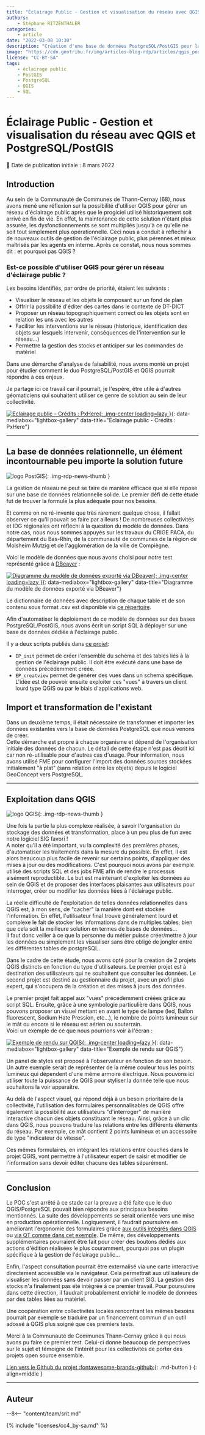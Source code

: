 ```yaml
---
title: "Éclairage Public - Gestion et visualisation du réseau avec QGIS et PostGIS"
authors:
    - Stéphane RITZENTHALER
categories:
    - article
date: "2022-03-08 10:30"
description: "Création d'une base de données PostgreSQL/PostGIS pour la visualisation et la gestion du réseau d'éclairage public sur QGIS par une collectivité."
image: "https://cdn.geotribu.fr/img/articles-blog-rdp/articles/qgis_postgis_eclairage_public/qgis_postgis_EP.png"
license: "CC-BY-SA"
tags:
    - éclairage public
    - PostGIS
    - PostgreSQL
    - QGIS
    - SQL
---
```


# Éclairage Public - Gestion et visualisation du réseau avec QGIS et PostgreSQL/PostGIS

:calendar: Date de publication initiale : 8 mars 2022

## Introduction

Au sein de la Communauté de Communes de Thann-Cernay (68), nous avons mené une réflexion sur la possibilité d'utiliser QGIS pour gérer un réseau d'éclairage public après que le progiciel utilisé historiquement soit arrivé en fin de vie. En effet, la maintenance de cette solution n'étant plus assurée, les dysfonctionnements se sont multipliés jusqu'à ce qu'elle ne soit tout simplement plus opérationnelle. Ceci nous a conduit à réfléchir à de nouveaux outils de gestion de l'éclairage public, plus pérennes et mieux maîtrisés par les agents en interne. Après ce constat, nous nous sommes dit : et pourquoi pas QGIS ?

### Est-ce possible d'utiliser QGIS pour gérer un réseau d'éclairage public ?

Les besoins identifiés, par ordre de priorité, étaient les suivants :

* Visualiser le réseau et les objets le composant sur un fond de plan
* Offrir la possibilité d'éditer des cartes dans le contexte de DT-DICT
* Proposer un réseau topographiquement correct où les objets sont en relation les uns avec les autres
* Faciliter les interventions sur le réseau (historique, identification des objets sur lesquels intervenir, conséquences de l'intervention sur le réseau...)
* Permettre la gestion des stocks et anticiper sur les commandes de matériel

Dans une démarche d'analyse de faisabilité, nous avons monté un projet pour étudier comment le duo PostgreSQL/PostGIS et QGIS pourrait répondre à ces enjeux.

Je partage ici ce travail car il pourrait, je l'espère, être utile à d'autres géomaticiens qui souhaitent utiliser ce genre de solution au sein de leur collectivité.

[![Eclairage public - Crédits : PxHere](https://cdn.geotribu.fr/img/articles-blog-rdp/articles/qgis_postgis_eclairage_public/qgis_postgis_EP.png "Éclairage public - Crédits : PxHere"){: .img-center loading=lazy }](https://cdn.geotribu.fr/img/articles-blog-rdp/articles/qgis_postgis_eclairage_public/qgis_postgis_EP.png){: data-mediabox="lightbox-gallery" data-title="Éclairage public - Crédits : PxHere"}

----

## La base de données relationnelle, un élément incontournable peu importe la solution future

![logo PostGIS](https://cdn.geotribu.fr/img/logos-icones/logiciels_librairies/postgis.jpg "logo PostGIS"){: .img-rdp-news-thumb }

La gestion de réseau ne peut se faire de manière efficace que si elle repose sur une base de données relationnelle solide. Le premier défi de cette étude fut de trouver la formule la plus adéquate pour nos besoins.

Et comme on ne ré-invente que très rarement quelque chose, il fallait observer ce qu'il pouvait se faire par ailleurs ! De nombreuses collectivités et IDG régionales ont réfléchi à la question du modèle de données.
Dans notre cas, nous nous sommes appuyés sur les travaux du CRIGE PACA, du département du Bas-Rhin, de la communauté de communes de la région de Molsheim Mutzig et de l'agglomération de la ville de Compiègne.

Voici le modèle de données que nous avons choisi pour notre test représenté grâce à [DBeaver](https://dbeaver.io/) :

[![Diagramme du modèle de données exporté via DBeaver](https://cdn.geotribu.fr/img/articles-blog-rdp/articles/qgis_postgis_eclairage_public/bdd_modele_dbeaver.png "Diagramme du modèle de données exporté via DBeaver"){: .img-center loading=lazy }](https://cdn.geotribu.fr/img/articles-blog-rdp/articles/qgis_postgis_eclairage_public/bdd_modele_dbeaver.png){: data-mediabox="lightbox-gallery" data-title="Diagramme du modèle de données exporté via DBeaver"}

Le dictionnaire de données avec description de chaque table et de son contenu sous format .csv est disponible via [ce répertoire](https://github.com/stephyritz/ep_structure/tree/main/dictionnaire_donnees).

Afin d'automatiser le déploiement de ce modèle de données sur des bases PostgreSQL/PostGIS, nous avons écrit un script SQL à déployer sur une base de données dédiée à l'éclairage public.

Il y a deux scripts publiés dans [ce projet](https://github.com/stephyritz/ep_structure/tree/main/scripts_sql):

* `EP_init` permet de créer l'ensemble du schéma et des tables liés à la gestion de l'éclairage public. Il doit être exécuté dans une base de données précédemment créée.
* `EP_creatview` permet de générer des vues dans un schema spécifique. L'idée est de pouvoir ensuite exploiter ces "vues" à travers un client lourd type QGIS ou par le biais d'applications web.

## Import et transformation de l'existant

Dans un deuxième temps, il était nécessaire de transformer et importer les données existantes vers la base de données PostgreSQL que nous venons de créer.  
Cette démarche est propre à chaque organisme et dépend de l'organisation initiale des données de chacun. Le détail de cette étape  n'est pas décrit ici car non ré-utilisable pour d'autres cas d'usage. Pour information, nous avons utilisé FME pour configurer l'import des données sources stockées initialement "à plat" (sans relation entre les objets) depuis le logiciel GeoConcept vers PostgreSQL.

----

## Exploitation dans QGIS

![logo QGIS](https://cdn.geotribu.fr/img/logos-icones/logiciels_librairies/qgis.png "logo QGIS"){: .img-rdp-news-thumb }

Une fois la partie la plus complexe réalisée, à savoir l'organisation du stockage des données et transformation, place à un peu plus de fun avec notre logiciel SIG favori !  
A noter qu'il a été important, vu la complexité des premières phases, d'automatiser les traitements dans la mesure du possible. En effet, il est alors beaucoup plus facile de revenir sur certains points, d'appliquer des mises à jour ou des modifications. C'est pourquoi nous avons par exemple utilisé des scripts SQL et des jobs FME afin de rendre le processus aisément reproductible. Le but est maintenant d'exploiter les données au sein de QGIS et de proposer des interfaces plaisantes aux utilisateurs pour interroger, créer ou modifier les données liées à l'éclairage public.

La réelle difficulté de l'exploitation de telles données relationnelles dans QGIS est, à mon sens, de "cacher" la manière dont est stockée l'information. En effet, l'utilisateur final trouve généralement lourd et complexe le fait de stocker les informations dans de multiples tables, bien que cela soit la meilleure solution en termes de bases de données...  
Il faut donc veiller à ce que la personne du métier puisse créer/mettre à jour les données ou simplement les visualiser sans être obligé de jongler entre les différentes tables de postgreSQL.

Dans le cadre de cette étude, nous avons opté pour la création de 2 projets QGIS distincts en fonction du type d'utilisateurs. Le premier projet est à destination des utilisateurs qui ne souhaitent que consulter les données. Le second projet est destiné au gestionnaire du projet, avec un profil plus expert, qui s'occupera de la création et des mises à jours des données.

Le premier projet fait appel aux "vues" précédemment créées grâce au script SQL. Ensuite, grâce à une symbologie particulière dans QGIS, nous pouvons proposer un visuel mettant en avant le type de lampe (led, Ballon fluorescent, Sodium Hate Pression, etc...), le nombre de points lumineux sur le mât ou encore si le réseau est aérien ou souterrain.  
Voici un exemple de ce que nous pourrions voir à l'écran :

[![Exemple de rendu sur QGIS](https://cdn.geotribu.fr/img/articles-blog-rdp/articles/qgis_postgis_eclairage_public/qgis_exemple_rendu.png "Exemple de rendu sur QGIS"){: .img-center loading=lazy }](https://cdn.geotribu.fr/img/articles-blog-rdp/articles/qgis_postgis_eclairage_public/qgis_exemple_rendu.png){: data-mediabox="lightbox-gallery" data-title="Exemple de rendu sur QGIS"}

Un panel de styles est proposé à l'observateur en fonction de son besoin. Un autre exemple serait de représenter de la même couleur tous les points lumineux qui dépendent d'une même armoire électrique. Nous pouvons ici utiliser toute la puissance de QGIS pour styliser la donnée telle que nous souhaitons la voir apparaître.

Au delà de l'aspect visuel, qui répond déjà à un besoin prioritaire de la collectivité, l'utilisation des formulaires personnalisables de QGIS offre également la possibilité aux utilisateurs "d'interroger" de manière interactive chacun des objets constituant le réseau. Ainsi, grâce à un clic dans QGIS, nous pouvons traduire les relations entre les différents éléments du réseau. Par exemple, ce mât contient 2 points lumineux et un accessoire de type "indicateur de vitesse".

Ces mêmes formulaires, en intégrant les relations entre couches dans le projet QGIS, vont permettre à l'utilisateur expert de saisir et modifier de l'information sans devoir éditer chacune des tables séparément.

----

## Conclusion

Le POC s'est arrêté à ce stade car la preuve a été faite que le duo QGIS/PostgreSQL pouvait bien répondre aux principaux besoins mentionnés. La suite des développements se serait orientée vers une mise en production opérationnelle.  Logiquement, il faudrait poursuivre en améliorant l'ergonomie des formulaires grâce [aux outils intégrés dans QGIS](http://piece-jointe-carto.developpement-durable.gouv.fr/NAT002/QGIS/formations/FOAD_PERF_QGIS34/pdf/M09_Formulaires_papier.pdf) ou [via QT comme dans cet exemple](https://archeomatic.wordpress.com/2012/03/06/qgis-qtcreator-creer-son-formulaire-dans-qgis/). De même, des développements supplémentaires pourraient être fait pour créer des boutons dédiés aux actions d'édition réalisées le plus couramment, pourquoi pas un plugin spécifique à la gestion de l'éclairage public...

Enfin, l'aspect consultation pourrait être externalisé via une carte interactive directement accessible via le navigateur. Cela permettrait aux utilisateurs de visualiser les données sans devoir passer par un client SIG. La gestion des stocks n'a finalement pas été intégrée à ce premier travail. Pour poursuivre dans cette direction, il faudrait probablement enrichir le modèle de données par des tables liées au matériel.

Une coopération entre collectivités locales rencontrant les mêmes besoins pourrait par exemple se traduire par un financement commun d'un outil adossé à QGIS plus soigné que ces premiers tests.

Merci à la Communauté de Communes Thann-Cernay grâce à qui nous avons pu faire ce premier test. Celui-ci donne beaucoup de perspectives sur le sujet et témoigne de l'intérêt pour les collectivités de porter des projets open source ensemble.

[Lien vers le Github du projet :fontawesome-brands-github:](https://github.com/stephyritz/ep_structure/){: .md-button }
{: align=middle }

----

## Auteur

--8<-- "content/team/srit.md"

{% include "licenses/cc4_by-sa.md" %}
